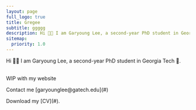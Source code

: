```yaml
---
layout: page
full_logo: true
title: Gregee
subtitle: ggggg
description: Hi 👋🏻 I am Garyoung Lee, a second-year PhD student in Georgia Tech
sitemap:
  priority: 1.0
---
```

<p class="describe-text">Hi 👋🏻 I am Garyoung Lee, a second-year PhD student in Georgia Tech 🐝.</p>
<br>
WIP with my website </p>
Contact me [garyounglee@gatech.edu](#)  </p>
Download my [CV](#). </p>


<br>
<br>
<br>
<br>
<br>
<br>
<br>
